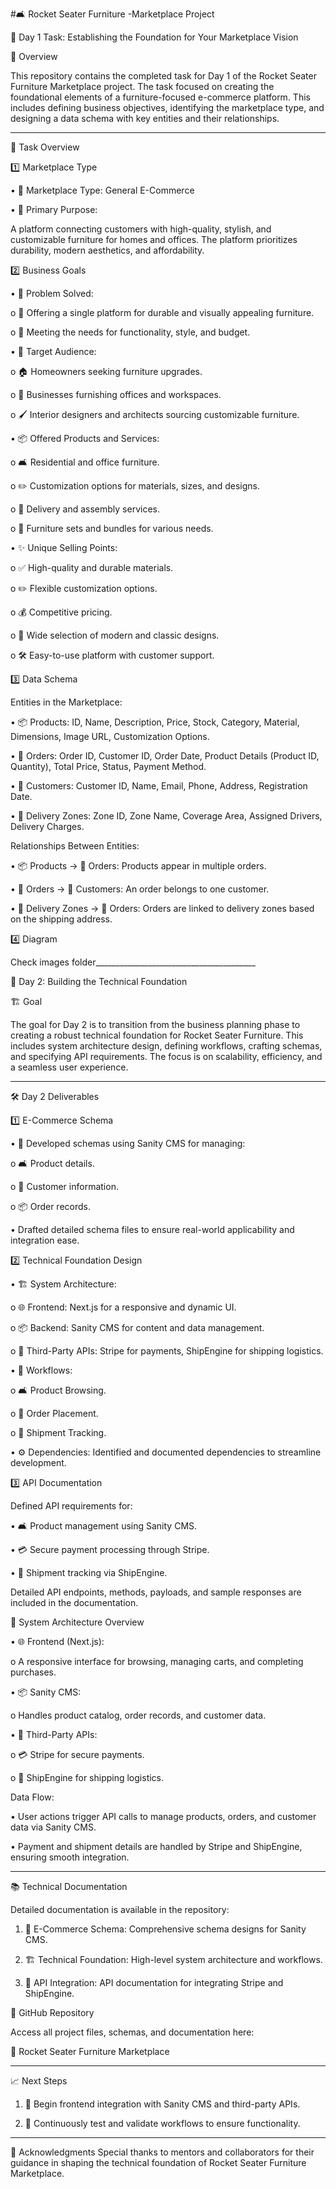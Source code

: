 #🛋️ Rocket Seater Furniture -Marketplace Project

📅 Day 1 Task: Establishing the Foundation for Your Marketplace Vision

📖 Overview

This repository contains the completed task for Day 1 of the Rocket Seater Furniture Marketplace project. The task focused on creating the foundational elements of a furniture-focused e-commerce platform. This includes defining business objectives, identifying the marketplace type, and designing a data schema with key entities and their relationships.
________________________________________

📝 Task Overview

1️⃣ Marketplace Type

•	🛒 Marketplace Type: General E-Commerce

•	🎯 Primary Purpose:

A platform connecting customers with high-quality, stylish, and customizable furniture for homes and offices. The platform prioritizes durability, modern aesthetics, and affordability.

2️⃣ Business Goals

•	🔧 Problem Solved:

o	🏡 Offering a single platform for durable and visually appealing furniture.

o	🎨 Meeting the needs for functionality, style, and budget.

•	👥 Target Audience:

o	🏠 Homeowners seeking furniture upgrades.

o	🏢 Businesses furnishing offices and workspaces.

o	🖌️ Interior designers and architects sourcing customizable furniture.

•	📦 Offered Products and Services:

o	🛋️ Residential and office furniture.

o	✏️ Customization options for materials, sizes, and designs.

o	🚚 Delivery and assembly services.

o	🛒 Furniture sets and bundles for various needs.

•	✨ Unique Selling Points:

o	✅ High-quality and durable materials.

o	✏️ Flexible customization options.

o	💰 Competitive pricing.

o	🎨 Wide selection of modern and classic designs.

o	🛠️ Easy-to-use platform with customer support.

3️⃣ Data Schema

Entities in the Marketplace:

•	📦 Products: ID, Name, Description, Price, Stock, Category, Material, Dimensions, Image URL, Customization Options.

•	📄 Orders: Order ID, Customer ID, Order Date, Product Details (Product ID, Quantity), Total Price, Status, Payment Method.

•	👤 Customers: Customer ID, Name, Email, Phone, Address, Registration Date.

•	📍 Delivery Zones: Zone ID, Zone Name, Coverage Area, Assigned Drivers, Delivery Charges.

Relationships Between Entities:

•	📦 Products → 📄 Orders: Products appear in multiple orders.

•	📄 Orders → 👤 Customers: An order belongs to one customer.

•	📍 Delivery Zones → 📄 Orders: Orders are linked to delivery zones based on the shipping address.

4️⃣ Diagram

Check images folder________________________________________

🚀 Day 2: Building the Technical Foundation

🏗️ Goal

The goal for Day 2 is to transition from the business planning phase to creating a robust technical foundation for Rocket Seater Furniture. This includes system architecture design, defining workflows, crafting schemas, and specifying API requirements. The focus is on scalability, efficiency, and a seamless user experience.
________________________________________

🛠️ Day 2 Deliverables

1️⃣ E-Commerce Schema

•	📄 Developed schemas using Sanity CMS for managing:

o	🛋️ Product details.

o	👥 Customer information.

o	📦 Order records.

•	Drafted detailed schema files to ensure real-world applicability and integration ease.

2️⃣ Technical Foundation Design

•	🏗️ System Architecture:

o	🌐 Frontend: Next.js for a responsive and dynamic UI.

o	📦 Backend: Sanity CMS for content and data management.

o	🔗 Third-Party APIs: Stripe for payments, ShipEngine for shipping logistics.

•	🔄 Workflows:

o	🛋️ Product Browsing.

o	🛒 Order Placement.

o	🚚 Shipment Tracking.

•	⚙️ Dependencies: Identified and documented dependencies to streamline development.

3️⃣ API Documentation

Defined API requirements for:

•	🛋️ Product management using Sanity CMS.

•	💳 Secure payment processing through Stripe.

•	🚚 Shipment tracking via ShipEngine.

Detailed API endpoints, methods, payloads, and sample responses are included in the documentation.

🎨 System Architecture Overview

•	🌐 Frontend (Next.js):

o	A responsive interface for browsing, managing carts, and completing purchases.

•	📦 Sanity CMS:

o	Handles product catalog, order records, and customer data.

•	🔗 Third-Party APIs:

o	💳 Stripe for secure payments.

o	🚚 ShipEngine for shipping logistics.

Data Flow:

•	User actions trigger API calls to manage products, orders, and customer data via Sanity CMS.

•	Payment and shipment details are handled by Stripe and ShipEngine, ensuring smooth integration.
________________________________________

📚 Technical Documentation

Detailed documentation is available in the repository:

1.	📄 E-Commerce Schema: Comprehensive schema designs for Sanity CMS.
	
2.	🏗️ Technical Foundation: High-level system architecture and workflows.
	
3.	🔗 API Integration: API documentation for integrating Stripe and ShipEngine.
	
🔗 GitHub Repository

Access all project files, schemas, and documentation here:

🚀 Rocket Seater Furniture Marketplace

________________________________________

📈 Next Steps

1.	🔗 Begin frontend integration with Sanity CMS and third-party APIs.
	
2.	🧪 Continuously test and validate workflows to ensure functionality.
________________________________________
🙏 Acknowledgments
Special thanks to mentors and collaborators for their guidance in shaping the technical foundation of Rocket Seater Furniture Marketplace.


